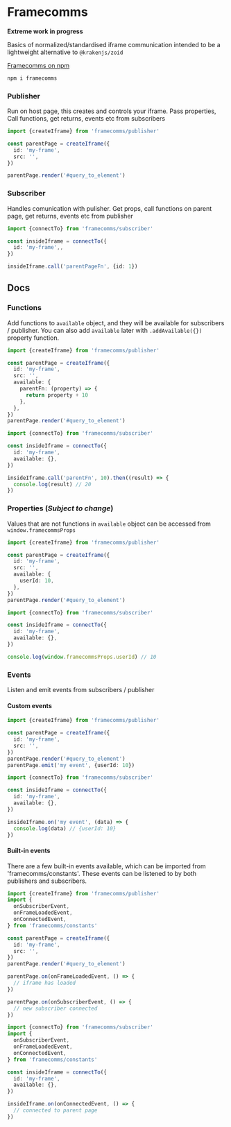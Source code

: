 # Framecomms

**Extreme work in progress**

Basics of normalized/standardised iframe communication intended to be a lightweight alternative to `@krakenjs/zoid`

[Framecomms on npm](https://www.npmjs.com/package/framecomms)

```sh
npm i framecomms
```

### Publisher

Run on host page, this creates and controls your iframe. Pass properties, Call functions, get returns, events etc from subscribers

```typescript
import {createIframe} from 'framecomms/publisher'

const parentPage = createIframe({
  id: 'my-frame',
  src: '',
})

parentPage.render('#query_to_element')
```

### Subscriber

Handles comunication with pulisher. Get props, call functions on parent page, get returns, events etc from publisher

```typescript
import {connectTo} from 'framecomms/subscriber'

const insideIframe = connectTo({
  id: 'my-frame',,
})

insideIframe.call('parentPageFn', {id: 1})
```

## Docs

### Functions

Add functions to `available` object, and they will be available for subscribers / publisher.
You can also add `available` later with `.addAvailable({})` property function.

```typescript
import {createIframe} from 'framecomms/publisher'

const parentPage = createIframe({
  id: 'my-frame',
  src: '',
  available: {
    parentFn: (property) => {
      return property + 10
    },
  },
})
parentPage.render('#query_to_element')
```

```typescript
import {connectTo} from 'framecomms/subscriber'

const insideIframe = connectTo({
  id: 'my-frame',
  available: {},
})

insideIframe.call('parentFn', 10).then((result) => {
  console.log(result) // 20
})
```

### Properties (_Subject to change_)

Values that are not functions in `available` object can be accessed from `window.framecommsProps`

```typescript
import {createIframe} from 'framecomms/publisher'

const parentPage = createIframe({
  id: 'my-frame',
  src: '',
  available: {
    userId: 10,
  },
})
parentPage.render('#query_to_element')
```

```typescript
import {connectTo} from 'framecomms/subscriber'

const insideIframe = connectTo({
  id: 'my-frame',
  available: {},
})

console.log(window.framecommsProps.userId) // 10
```

### Events

Listen and emit events from subscribers / publisher

#### Custom events

```typescript
import {createIframe} from 'framecomms/publisher'

const parentPage = createIframe({
  id: 'my-frame',
  src: '',
})
parentPage.render('#query_to_element')
parentPage.emit('my event', {userId: 10})
```

```typescript
import {connectTo} from 'framecomms/subscriber'

const insideIframe = connectTo({
  id: 'my-frame',
  available: {},
})

insideIframe.on('my event', (data) => {
  console.log(data) // {userId: 10}
})
```

#### Built-in events

There are a few built-in events available, which can be imported from 'framecomms/constants'. These events can be listened to by both publishers and subscribers.

```typescript
import {createIframe} from 'framecomms/publisher'
import {
  onSubscriberEvent,
  onFrameLoadedEvent,
  onConnectedEvent,
} from 'framecomms/constants'

const parentPage = createIframe({
  id: 'my-frame',
  src: '',
})
parentPage.render('#query_to_element')

parentPage.on(onFrameLoadedEvent, () => {
  // iframe has loaded
})

parentPage.on(onSubscriberEvent, () => {
  // new subscriber connected
})
```

```typescript
import {connectTo} from 'framecomms/subscriber'
import {
  onSubscriberEvent,
  onFrameLoadedEvent,
  onConnectedEvent,
} from 'framecomms/constants'

const insideIframe = connectTo({
  id: 'my-frame',
  available: {},
})

insideIframe.on(onConnectedEvent, () => {
  // connected to parent page
})
```
